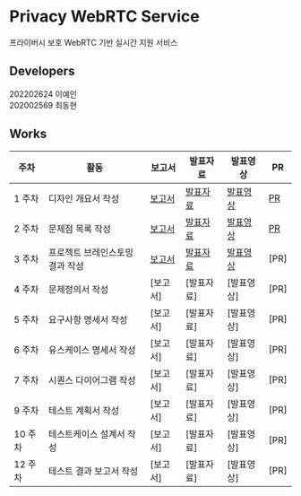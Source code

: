 # Privacy WebRTC Service
프라이버시 보호 WebRTC 기반 실시간 지원 서비스

## Developers

202202624 이예인<br>
202002569 최동현

## Works

| 주차  | 활동 | 보고서 | 발표자료 | 발표영상 | PR |
|------|------|--------|----------|----------|----|
| 1 주차 | 디자인 개요서 작성 | [보고서](https://docs.google.com/document/d/1Et6mASg1h8TvnPL3yr42QxF-E3m8FyGT/edit?usp=sharing&ouid=116586439470799169786&rtpof=true&sd=true)| [발표자료](https://drive.google.com/file/d/1Er5kh8nodRNm502V2xAwjBVlRuuh4th6/view?usp=sharing) | [발표영상](https://youtu.be/z570EzBaHbY?si=IamLZpoUD0n9iSxB) | [PR](https://github.com/iyeaaa/PrivRTC/pull/1) |
| 2 주차 | 문제점 목록 작성 | [보고서](https://docs.google.com/document/d/1EyKkXhdYSxklNGGQriLnpQpO-PLTwXCe/edit?usp=sharing&ouid=116586439470799169786&rtpof=true&sd=true) | [발표자료](https://drive.google.com/file/d/1EtfTJZxNmwpgwLKUmFc3RD0Z3oLn_0A6/view?usp=sharing) | [발표영상](https://youtu.be/bX-g0Ycl_NE) | [PR](https://github.com/iyeaaa/PrivRTC/pull/2) |
| 3 주차 | 프로젝트 브레인스토밍 결과 작성 | [보고서](https://drive.google.com/file/d/1UIE2ilqTdA2pJEPVAZCcgX7qy_hZoTeh/view?usp=sharing) | [발표자료](https://drive.google.com/file/d/1UeGg6eTVL-r8IHE9Akafhmzww5hqME_R/view?usp=sharing) | [발표영상](https://youtu.be/tU0xAXcUeFE) | [PR] |
| 4 주차 | 문제정의서 작성 | [보고서] | [발표자료] | [발표영상] | [PR] |
| 5 주차 | 요구사항 명세서 작성 | [보고서] | [발표자료] | [발표영상] | [PR] |
| 6 주차 | 유스케이스 명세서 작성 | [보고서] | [발표자료] | [발표영상] | [PR] |
| 7 주차 | 시퀀스 다이어그램 작성 | [보고서] | [발표자료] | [발표영상] | [PR] |
| 9 주차 | 테스트 계획서 작성 | [보고서] | [발표자료] | [발표영상] | [PR] |
| 10 주차 | 테스트케이스 설계서 작성 | [보고서] | [발표자료] | [발표영상] | [PR] |
| 12 주차 | 테스트 결과 보고서 작성 | [보고서] | [발표자료] | [발표영상] | [PR] |
